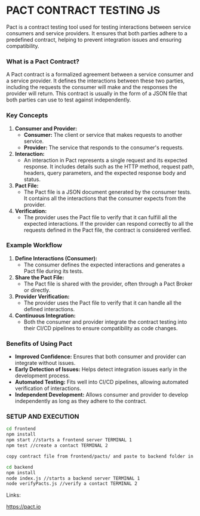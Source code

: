 # PACT CONTRACT TESTING JS

Pact is a contract testing tool used for testing interactions between service consumers and service providers. It ensures that both parties adhere to a predefined contract, helping to prevent integration issues and ensuring compatibility.

### What is a Pact Contract?

A Pact contract is a formalized agreement between a service consumer and a service provider. It defines the interactions between these two parties, including the requests the consumer will make and the responses the provider will return. This contract is usually in the form of a JSON file that both parties can use to test against independently.

### Key Concepts

1. **Consumer and Provider:**
    - **Consumer:** The client or service that makes requests to another service.
    - **Provider:** The service that responds to the consumer's requests.
2. **Interaction:**
    - An interaction in Pact represents a single request and its expected response. It includes details such as the HTTP method, request path, headers, query parameters, and the expected response body and status.
3. **Pact File:**
    - The Pact file is a JSON document generated by the consumer tests. It contains all the interactions that the consumer expects from the provider.
4. **Verification:**
    - The provider uses the Pact file to verify that it can fulfill all the expected interactions. If the provider can respond correctly to all the requests defined in the Pact file, the contract is considered verified.

### Example Workflow

1. **Define Interactions (Consumer):**
    - The consumer defines the expected interactions and generates a Pact file during its tests.
2. **Share the Pact File:**
    - The Pact file is shared with the provider, often through a Pact Broker or directly.
3. **Provider Verification:**
    - The provider uses the Pact file to verify that it can handle all the defined interactions.
4. **Continuous Integration:**
    - Both the consumer and provider integrate the contract testing into their CI/CD pipelines to ensure compatibility as code changes.

### Benefits of Using Pact

- **Improved Confidence:** Ensures that both consumer and provider can integrate without issues.
- **Early Detection of Issues:** Helps detect integration issues early in the development process.
- **Automated Testing:** Fits well into CI/CD pipelines, allowing automated verification of interactions.
- **Independent Development:** Allows consumer and provider to develop independently as long as they adhere to the contract.

### SETUP AND EXECUTION

```bash
cd frontend
npm install
npm start //starts a frontend server TERMINAL 1
npm test //create a contact TERMINAL 2

copy contract file from frontend/pacts/ and paste to backend folder in backend/pacts/

cd backend
npm install
node index.js //starts a backend server TERMINAL 1
node verifyPacts.js //verify a contact TERMINAL 2
```

Links:

https://pact.io